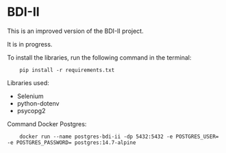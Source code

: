 # BDI-II

This is an improved version of the BDI-II project.

It is in progress.

To install the libraries, run the following command in the terminal:
```console
    pip install -r requirements.txt
```

Libraries used:
* Selenium 
* python-dotenv
* psycopg2

Command Docker Postgres:
```console
    docker run --name postgres-bdi-ii -dp 5432:5432 -e POSTGRES_USER= -e POSTGRES_PASSWORD= postgres:14.7-alpine
```

   
